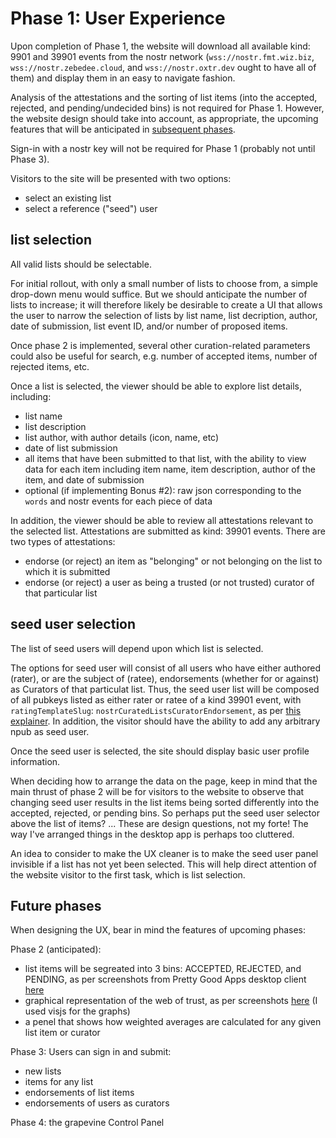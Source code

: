 Phase 1: User Experience
=====

Upon completion of Phase 1, the website will download all available kind: 9901 and 39901 events from the nostr network (`wss://nostr.fmt.wiz.biz`, `wss://nostr.zebedee.cloud`, and `wss://nostr.oxtr.dev` ought to have all of them) and display them in an easy to navigate fashion. 

Analysis of the attestations and the sorting of list items (into the accepted, rejected, and pending/undecided bins) is not required for Phase 1. However, the website design should take into account, as appropriate, the upcoming features that will be anticipated in [subsequent phases](https://github.com/wds4/DCoSL/tree/main/bounties/curatedLists).

Sign-in with a nostr key will not be required for Phase 1 (probably not until Phase 3).

Visitors to the site will be presented with two options:
- select an existing list 
- select a reference ("seed") user

## list selection

All valid lists should be selectable. 

For initial rollout, with only a small number of lists to choose from, a simple drop-down menu would suffice. But we should anticipate the number of lists to increase; it will therefore likely be desirable to create a UI that allows the user to narrow the selection of lists by list name, list decription, author, date of submission, list event ID, and/or number of proposed items.

Once phase 2 is implemented, several other curation-related parameters could also be useful for search, e.g. number of accepted items, number of rejected items, etc.

Once a list is selected, the viewer should be able to explore list details, including:
- list name
- list description
- list author, with author details (icon, name, etc)
- date of list submission
- all items that have been submitted to that list, with the ability to view data for each item including item name, item description, author of the item, and date of submission
- optional (if implementing Bonus #2): raw json corresponding to the `words` and nostr events for each piece of data

In addition, the viewer should be able to review all attestations relevant to the selected list. Attestations are submitted as kind: 39901 events. There are two types of attestations:
- endorse (or reject) an item as "belonging" or not belonging on the list to which it is submitted
- endorse (or reject) a user as being a trusted (or not trusted) curator of that particular list

## seed user selection

The list of seed users will depend upon which list is selected.

The options for seed user will consist of all users who have either authored (rater), or are the subject of (ratee), endorsements (whether for or against) as Curators of that particulat list. Thus, the seed user list will be composed of all pubkeys listed as either rater or ratee of a kind 39901 event, with `ratingTemplateSlug`: `nostrCuratedListsCuratorEndorsement`, as per [this explainer](https://github.com/wds4/DCoSL/blob/main/bounties/curatedLists/phase1/pgaFunctionality.md). In addition, the visitor should have the ability to add any arbitrary npub as seed user.

Once the seed user is selected, the site should display basic user profile information. 

When deciding how to arrange the data on the page, keep in mind that the main thrust of phase 2 will be for visitors to the website to observe that changing seed user results in the list items being sorted differently into the accepted, rejected, or pending bins. So perhaps put the seed user selector above the list of items? ... These are design questions, not my forte! The way I've arranged things in the desktop app is perhaps too cluttered. 

An idea to consider to make the UX cleaner is to make the seed user panel invisible if a list has not yet been selected. This will help direct attention of the website visitor to the first task, which is list selection.

## Future phases

When designing the UX, bear in mind the features of upcoming phases:

Phase 2 (anticipated):
- list items will be segreated into 3 bins: ACCEPTED, REJECTED, and PENDING, as per screenshots from Pretty Good Apps desktop client [here](https://github.com/wds4/pretty-good/blob/main/appDescriptions/curatedLists/exampleListCuration.md)
- graphical representation of the web of trust, as per screenshots [here](https://github.com/wds4/pretty-good/blob/main/appDescriptions/curatedLists/exampleListCurationGrapevine.md) (I used visjs for the graphs)
- a penel that shows how weighted averages are calculated for any given list item or curator

Phase 3: Users can sign in and submit:
- new lists
- items for any list
- endorsements of list items
- endorsements of users as curators 

Phase 4: the grapevine Control Panel 

